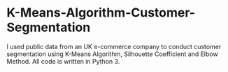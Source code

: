 # K-Means-Algorithm-Customer-Segmentation
I used public data from an UK e-commerce company to conduct customer segmentation using K-Means Algorithm, Silhouette Coefficient and Elbow Method. All code is written in Python 3.
